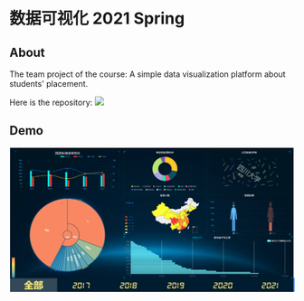 # 数据可视化 2021 Spring

## About
The team project of the course: A simple data visualization platform about students' placement.

Here is the repository: [![](https://img.shields.io/badge/Gitee-DV-blue)](https://gitee.com/bigmacplus/data-visualization)


## Demo
![Demo](./assets/数据可视化.png)